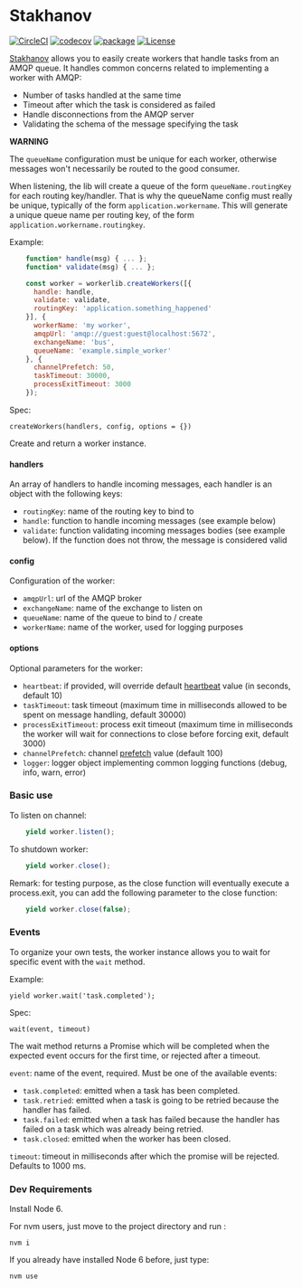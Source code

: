 # Stakhanov
[![CircleCI](https://circleci.com/gh/ChauffeurPrive/stakhanov.svg?style=shield&circle-token=9a4d0d25bd8e0134d33f386a66c90c80dd401cf1)](https://circleci.com/gh/ChauffeurPrive/stakhanov)
[![codecov](https://codecov.io/gh/ChauffeurPrive/stakhanov/branch/master/graph/badge.svg)](https://codecov.io/gh/ChauffeurPrive/stakhanov)
[![package](https://img.shields.io/npm/v/stakhanov.svg)](https://www.npmjs.com/package/stakhanov)
[![License](https://img.shields.io/github/license/ChauffeurPrive/stakhanov.svg)](LICENSE)

[Stakhanov](https://fr.wikipedia.org/wiki/Alekse%C3%AF_Stakhanov) allows you to easily create workers that handle 
tasks from an AMQP queue. It handles common concerns related to implementing a worker with AMQP:
- Number of tasks handled at the same time
- Timeout after which the task is considered as failed
- Handle disconnections from the AMQP server
- Validating the schema of the message specifying the task

**WARNING**

The `queueName` configuration must be unique for each worker, otherwise messages won't necessarily be routed to 
the good consumer.

When listening, the lib will create a queue of the form `queueName.routingKey` for each routing key/handler. 
That is why the queueName config must really be unique, typically of the form `application.workername`. 
This will generate a unique queue name per routing key, of the form `application.workername.routingkey`.

Example:

```javascript
    function* handle(msg) { ... };
    function* validate(msg) { ... };

    const worker = workerlib.createWorkers([{
      handle: handle,
      validate: validate,
      routingKey: 'application.something_happened'
    }], {
      workerName: 'my worker',
      amqpUrl: 'amqp://guest:guest@localhost:5672',
      exchangeName: 'bus',
      queueName: 'example.simple_worker'
    }, {
      channelPrefetch: 50,
      taskTimeout: 30000,
      processExitTimeout: 3000
    });
```

Spec:
    
    createWorkers(handlers, config, options = {})

Create and return a worker instance.

#### handlers

An array of handlers to handle incoming messages, each handler is an object with the following keys:
* `routingKey`: name of the routing key to bind to
* `handle`: function to handle incoming messages (see example below)
* `validate`: function validating incoming messages bodies (see example below). If the function does not throw, the message is considered valid

#### config

Configuration of the worker:
* `amqpUrl`: url of the AMQP broker
* `exchangeName`: name of the exchange to listen on
* `queueName`: name of the queue to bind to / create
* `workerName`: name of the worker, used for logging purposes

#### options
Optional parameters for the worker:
* `heartbeat`: if provided, will override default [heartbeat](https://www.rabbitmq.com/heartbeats.html) value (in seconds, default 10)
* `taskTimeout`: task timeout (maximum time in milliseconds allowed to be spent on message handling, default 30000)
* `processExitTimeout`:  process exit timeout (maximum time in milliseconds the worker will wait for connections to close before forcing exit, default 3000)
* `channelPrefetch`:  channel [prefetch](https://www.rabbitmq.com/consumer-prefetch.html) value (default 100)
* `logger`:  logger object implementing common logging functions (debug, info, warn, error)


### Basic use

To listen on channel:
```javascript
    yield worker.listen();
```
To shutdown worker:
```javascript
    yield worker.close();
```
Remark: for testing purpose, as the close function will eventually execute a process.exit, 
you can add the following parameter to the close function:
```javascript
    yield worker.close(false);
```

### Events

To organize your own tests, the worker instance allows you to wait for specific event with the `wait` method.

Example:

    yield worker.wait('task.completed');

Spec:

    wait(event, timeout)

The wait method returns a Promise which will be completed when the expected event
occurs for the first time, or rejected after a timeout.

`event`: name of the event, required. Must be one of the available events:

- `task.completed`: emitted when a task has been completed.
- `task.retried`: emitted when a task is going to be retried because the
 handler has failed.
- `task.failed`: emitted when a task has failed because the handler
 has failed on a task which was already being retried.
- `task.closed`: emitted when the worker has been closed.

`timeout`: timeout in milliseconds after which the promise will be rejected. Defaults
to 1000 ms.

### Dev Requirements

Install Node 6.

For nvm users, just move to the project directory and run :

    nvm i

If you already have installed Node 6 before, just type:

    nvm use

